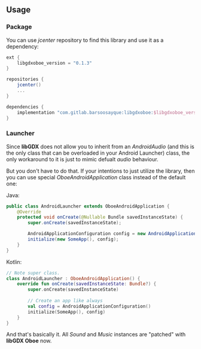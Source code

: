 ## Usage

### Package

You can use *jcenter* repository to find this library and use it as a dependency:

```groovy
ext {
    libgdxoboe_version = "0.1.3"
}

repositories {
    jcenter()
    ...
}

dependencies {
    implementation "com.gitlab.barsoosayque:libgdxoboe:$libgdxoboe_version"
}
```

### Launcher

Since **libGDX** does not allow you to inherit from an *AndroidAudio* (and this is the only class that can be overloaded in your Android Launcher) class, the only workaround to it is just to mimic defualt *audio* behaviour.

But you don't have to do that. If your intentions to just utilize the library, then you can use special *OboeAndroidApplication* class instead of the default one:

Java:
```java
public class AndroidLauncher extends OboeAndroidApplication {
    @Override
    protected void onCreate(@Nullable Bundle savedInstanceState) {
        super.onCreate(savedInstanceState);

        AndroidApplicationConfiguration config = new AndroidApplicationConfiguration();
        initialize(new SomeApp(), config);
    }
}
```

Kotlin:
```kotlin
// Note super class.
class AndroidLauncher : OboeAndroidApplication() {
    override fun onCreate(savedInstanceState: Bundle?) {
        super.onCreate(savedInstanceState)
        
        // Create an app like always
        val config = AndroidApplicationConfiguration()
        initialize(SomeApp(), config)
    }
}
```

And that's basically it. All *Sound* and *Music* instances are "patched" with **libGDX Oboe** now.
